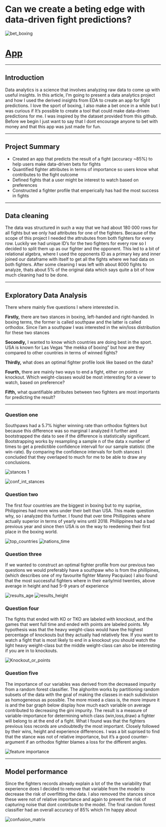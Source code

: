 # Can we create a beting edge with data-driven fight predictions?
![bet_boxing](https://user-images.githubusercontent.com/88820508/148267698-31d5748e-9434-4acc-a99e-efe87a966498.jpg)
# [App](https://share.streamlit.io/gabriele-frattini/fight-prediction/main/app.py)

***

## Introduction
Data analytics is a science that involves analyzing raw data to come up with useful insights.
In this article, I’m going to present a data analytics project and how I used the derived insights from EDA to create an app for fight predictions.
I love the sport of boxing, I also make a bet once in a while but I was curious if It’s possible to create a tool that could make data-driven predictions for me. I was inspired by the dataset provided from this github. Before we begin I just want to say that I dont encourage anyone to bet with money and that this app was just made for fun.

***

## Project Summary
- Created an app that predicts the result of a fight (accuracy ~85%) to help users make data-driven bets for fights
- Quantified fighter attributes in terms of importance so users know what contributes to the fight outcome
- Defined fights that a user might be interest to watch based on preferences
- Constructed a fighter profile that emperically has had the most success in fights

***

## Data cleaning
The data was structured in such a way that we had about 180 000 rows for all fights but we only had attributes for one of the fighters. Because of the scope of this project I needed the attrubutes from both fighters for every row.
Luckily we had unique ID’s for the two fighters for every row so I decided to split them up as our fighter and the opponent. This led to a bit of relational algebra, where I used the opponents ID as a primary key and inner joined our dataframe with itself to get all the fights where we had data on both fighters. After some cleaning I was left with about 8000 fights to analyze, thats about 5% of the original data which says quite a bit of how much cleaning had to be done.

***

## Exploratory Data Analysis

There where mainly five questions I where interested in.

**Firstly,** there are two stances in boxing, left-handed and right-handed. In boxing terms, the former is called southpaw and the latter is called orthodox. Since I’am a southpaw I was interested in the win/loss distribution for these two stances

**Secondly,** I wanted to know which countries are doing best in the sport. USA is known for Las Vegas “the mekka of boxing” but how are they compared to other countries in terms of winned fights?

**Thirdly,** what does an optimal fighter profile look like based on the data?

**Fourth,** there are mainly two ways to end a fight, either on points or knockout. Which weight-classes would be most interesting for a viewer to watch, based on preference?

**Fifth,** what quantifiable attributes between two fighters are most importants for predicting the result?

***

### Question one
Southpaws had a 5.7% higher winning rate than orthodox fighters but because this difference was so marginal I analyzed it further and bootstrapped the data to see if the difference is statistically significant. Bootstrapping works by resampling a sample n of the data x number of times to get a predictible confidence intervall for our sample statistic (the win-rate). By comparing the confidence intervals for both stances I concluded that they overlaped to much for me to be able to draw any conclusions.

![stances 1](https://user-images.githubusercontent.com/88820508/148268241-65517395-2f5b-44d8-a79d-2af8b18dd800.png)

![conf_int_stances](https://user-images.githubusercontent.com/88820508/148268280-eb841c70-964b-478a-ae54-0c6033d9494d.png)


### Question two
The first four countries are the biggest in boxing but to my suprise, Philippines had more wins under their belt than USA. This made question why, so i analyzed this further.
I found that over time Phillippines where actually superior in terms of yearly wins until 2018. Phillippines had a bad previous year and since then USA is on the way to reedeming their first place in the boxing world.

![top_countries](https://user-images.githubusercontent.com/88820508/148268395-5c8e5dcd-49cc-40ca-b24d-7a67125cb9df.png)
![nations_time](https://user-images.githubusercontent.com/88820508/148268404-3da1b90d-2845-42fa-bb2b-059d8bb0be4a.png)


### Question three
If we wanted to construct an optimal fighter profile from our previous two questions we would preferably have a southpaw who is from the phillipines, (which describes one of my favourite fighter Manny Pacquiao)
I also found that the most successful fighters where in their early/mid twenties, above average in height and had 5–9 years of experience

![results_age](https://user-images.githubusercontent.com/96744665/148268897-24d7bdce-59e0-4375-ae40-c7f55421912c.png)
![results_height](https://user-images.githubusercontent.com/96744665/148268909-f94cdf98-66ac-403b-99eb-f35950b2fa71.png)


### Question four
The fights that ended with KO or TKO are labeled with knockout, and the games that went full time and ended with points are labeled points.
My hypothesis was that the heavy weight-class would have the highest percentage of knockouts but they actually had relatively few. If you want to watch a fight that is most likely to end in a knockout you should watch the light heavy weight-class but the middle weight-class can also be interesting if you are in to knockouts.

![Knockout_or_points](https://user-images.githubusercontent.com/96744665/148268992-16d39b56-d467-4409-8ee1-5f88116be411.png)


### Question five
The importance of our variables was derived from the decreased impurity from a random forest classifier. The alghoritm works by partitioning random subsets of the data with the goal of making the classes in each subdivision as homogeneous as possible. The more mixed a class is, the more impure it is and the bar graph below display how much each variable on average contributed to decreasing the gini impurity. The result is a measure of variable-importance for determining which class (win,loss,draw) a fighter will belong to at the end of a fight.
What I found was that the fighters previous loss records are undoubtedly the most important. Closely followed by their wins, height and experience differences. I was a bit suprised to find that the stance was not of relative importance, but it’s a good counter-argument if an orthodox fighter blames a loss for the different angles.

![feature importance](https://user-images.githubusercontent.com/96744665/148269061-fa3519eb-150f-44f5-a369-5496d073d74f.png)

***

## Model performance
Since the fighters records already explain a lot of the the variability that experience does I decided to remove that variable from the model to decrease the risk of overfitting the data. I also removed the stances since these were not of relative importance and again to prevent the risk of capturing noise that dont contribute to the model.
The final random forest classifier had an overall accuracy of 85% which I’m happy about

![confusion_matrix](https://user-images.githubusercontent.com/96744665/148269142-4a064849-a97f-4e16-8e8d-7515ebeefdbc.png)
